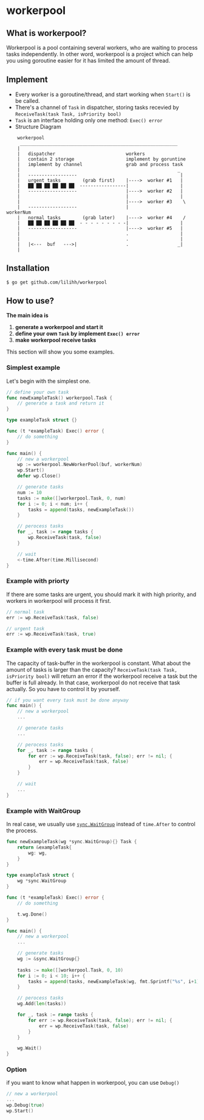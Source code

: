 # workerpool

## What is workerpool?
Workerpool is a pool containing several workers, who are waiting to process tasks independently. In other word, workerpool is a project which can help you using goroutine easier for it has limited the amount of thread.

## Implement
* Every worker is a goroutine/thread, and start working when `Start()` is be called.
* There's a channel of `Task` in dispatcher, storing tasks recevied by `ReceiveTask(task Task, isPriority bool)`
* `Task` is an interface holding only one method: `Exec() error`
* Structure Diagram
```text
    workerpool
     __________________________________________________________
    |
    |   dispatcher                          workers
    |   contain 2 storage                   implement by goruntine
    |   implement by channel                grab and process task
    |                                                          _
    |   ------------------                                      |
    |   urgent tasks        (grab first)    |---->  worker #1   |
    |   ██ ██ ██ ██ ██ ██  -----------------|                   |
    |   ------------------                  |---->  worker #2   |
    |                                       |                   |
    |                                       |---->  worker #3    \
    |   ------------------                  |                     workerNum
    |   normal tasks        (grab later)    |---->  worker #4    / 
    |   ██ ██ ██ ██ ██ ██  - - - - - - - - -|                   | 
    |   ------------------                  |---->  worker #5   |
    |                                       .                   |
    |                                       .                   |      
    |   |<---  buf   --->|                  .                  _|
    |
```

## Installation
    $ go get github.com/lilihh/workerpool

## How to use?

**The main idea is**
1. **generate a workerpool and start it**
2. **define your own `Task` by implement `Exec() error`**
3. **make workerpool receive tasks**

This section will show you some examples.

### Simplest example
Let's begin with the simplest one.

```go
// define your own task
func newExampleTask() workerpool.Task {
    // generate a task and return it
}

type exampleTask struct {}

func (t *exampleTask) Exec() error {
    // do something
}

func main() {
    // new a workerpool
    wp := workerpool.NewWorkerPool(buf, workerNum)
    wp.Start()
    defer wp.Close()

    // generate tasks
    num := 10
    tasks := make([]workerpool.Task, 0, num)
    for i := 0; i < num; i++ {
        tasks = append(tasks, newExampleTask())
    }

    // perocess tasks
    for _, task := range tasks {
        wp.ReceiveTask(task, false)
    }

    // wait
    <-time.After(time.Millisecond)  
}
```

### Example with priorty
If there are some tasks are urgent, you should mark it with high priority, and workers in workerpool will process it first.

```go
// normal task
err := wp.ReceiveTask(task, false)

// urgent task
err := wp.ReceiveTask(task, true)

```

### Example with every task must be done
The capacity of task-buffer in the workerpool is constant. What about the amount of tasks is larger than the capacity?
`ReceiveTask(task Task, isPriority bool)` will return an error if the workerpool receive a task but the buffer is full already. In that case, workerpool do not receive that task actually. So you have to control it by yourself.

```go
// if you want every task must be done anyway
func main() {
    // new a workerpool
    ...

    // generate tasks
    ...

    // perocess tasks
    for _, task := range tasks {
        for err := wp.ReceiveTask(task, false); err != nil; {
            err = wp.ReceiveTask(task, false)
        }
    }

    // wait
    ...
}

```

### Example with WaitGroup
In real case, we usually use [`sync.WaitGroup`](https://golang.org/pkg/sync/#WaitGroup) instead of `time.After` to control the process.

```go
func newExampleTask(wg *sync.WaitGroup){} Task {
    return &exampleTask{
        wg: wg,
    }
}

type exampleTask struct {
    wg *sync.WaitGroup
}

func (t *exampleTask) Exec() error {
    // do something

    t.wg.Done()
}
```

```go
func main() {
    // new a workerpool
    ...

    // generate tasks
    wg := &sync.WaitGroup{}
    
    tasks := make([]workerpool.Task, 0, 10)
    for i := 0; i < 10; i++ {
        tasks = append(tasks, newExampleTask(wg, fmt.Sprintf("%s", i+1)))
    }

    // perocess tasks
    wg.Add(len(tasks))

    for _, task := range tasks {
        for err := wp.ReceiveTask(task, false); err != nil; {
            err = wp.ReceiveTask(task, false)
        }
    }

    wg.Wait()
}
```

### Option
if you want to know what happen in workerpool, you can use `Debug()`
```go
// new a workerpool
...
wp.Debug(true)
wp.Start()
```
